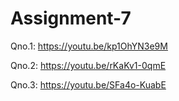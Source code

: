 # Assignment-7

Qno.1: https://youtu.be/kp1OhYN3e9M

Qno.2: https://youtu.be/rKaKv1-0qmE

Qno.3: https://youtu.be/SFa4o-KuabE
